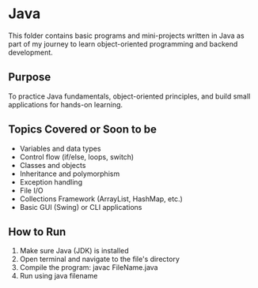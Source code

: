 # Java

This folder contains basic programs and mini-projects written in Java as part of my journey to learn object-oriented programming and backend development.

## Purpose  
To practice Java fundamentals, object-oriented principles, and build small applications for hands-on learning.

## Topics Covered or Soon to be
- Variables and data types  
- Control flow (if/else, loops, switch)  
- Classes and objects  
- Inheritance and polymorphism  
- Exception handling  
- File I/O  
- Collections Framework (ArrayList, HashMap, etc.)  
- Basic GUI (Swing) or CLI applications

## How to Run

1. Make sure Java (JDK) is installed  
2. Open terminal and navigate to the file's directory  
3. Compile the program: javac FileName.java
4. Run using java filename 
